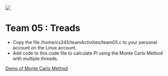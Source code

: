 ![](../images/banner.jpg)

# Team 05 : Treads

- Copy the file /home/cs345/teamActivities/team05.c to your personal account on the Linux account.
- Add code to this code file to calculate PI using the Monte Carlo Method with multiple threads.

[Demo of Monte Carlo Method](https://academo.org/demos/estimating-pi-monte-carlo/)

